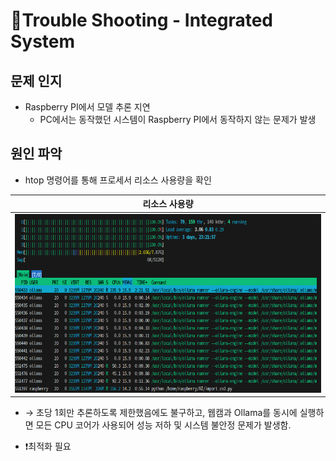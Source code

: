 # 🚀Trouble Shooting - Integrated System

## 문제 인지
- Raspberry PI에서 모델 추론 지연
    - PC에서는 동작했던 시스템이 Raspberry PI에서 동작하지 않는 문제가 발생

## 원인 파악
- htop 명령어를 통해 프로세서 리소스 사용량을 확인

| 리소스 사용량 |
| :---: |
|![alt text](../img/course/image.png)|

- → 초당 1회만 추론하도록 제한했음에도 불구하고, 웹캠과 Ollama를 동시에 실행하면 모든 CPU 코어가 사용되어 성능 저하 및 시스템 불안정 문제가 발생함.

- ❗최적화 필요

